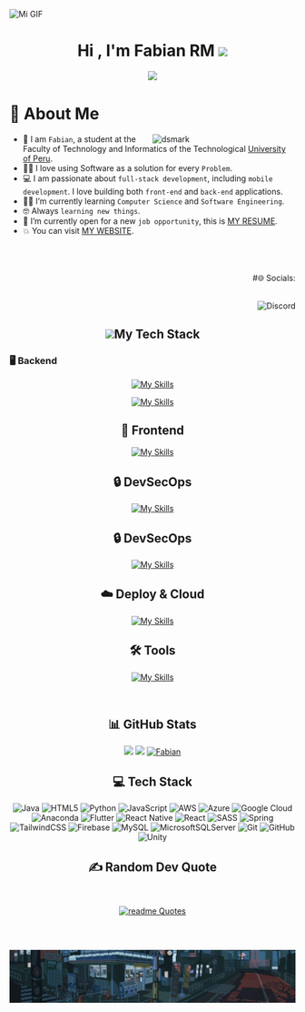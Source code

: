![Mi GIF](https://github.com/Fabian1803/Fabian1803/raw/main/icon2.gif)
<h1 align="center">Hi , I'm Fabian RM <img src="https://media.giphy.com/media/hvRJCLFzcasrR4ia7z/giphy.gif" width="35"></h1>
<p align="center">
  <a href="https://github.com/DenverCoder1/readme-typing-svg"><img src="https://readme-typing-svg.herokuapp.com?font=Time+New+Roman&color=%23C8BE25&size=25&center=true&vCenter=true&width=600&height=100&lines=Software+Engineer;Computer+Science+Student;"></a>
</p>

# 💫 About Me
<img alt="dsmark" align="right"  height="50%" width="50%" src="https://c.tenor.com/NzrqQHFBVz8AAAAj/kitty-transparent.gif">

- :school: I am `Fabian`, a student at the Faculty of Technology and Informatics of the Technological [University of Peru](https://www.utp.edu.pe/?utm_source=google&utm_medium=cpc&utm_campaign=performance_todas_search_trafico_lima-provincias_aon_utp&utm_term=todas_lima-provincias_kw-exacta-utp&utm_content=rsa&gad_source=1&gclid=Cj0KCQiA7se8BhCAARIsAKnF3rydT0sGJvrr0Hi6ELIhY0Vexpu1N-_wekwvHNWngbphq0HxUpQFb5UaAgCvEALw_wcB&gclsrc=aw.ds).
- :technologist: I love using Software as a solution for every `Problem`.
- :computer: I am passionate about `full-stack development`, including `mobile development`. I love building both `front-end` and `back-end` applications.
- :student: I’m currently learning `Computer Science` and `Software Engineering`.
- :nerd_face: Always `learning new things`.
- :thinking: I’m currently open for a new `job opportunity`, this is [MY RESUME](urlcb).
- :boom: You can visit [MY WEBSITE](mipagina).
<br>
<br>
<br>
<div align="end">
  #🌐 Socials:<br>
  <br>
  <div>
    
![Discord](https://img.shields.io/badge/fabian.504-%237289DA.svg?style=for-the-badge&logo=discord&logoColor=white)
  </div>
</div>
<h2 align="center"> <img src = "https://media2.giphy.com/media/QssGEmpkyEOhBCb7e1/giphy.gif?cid=ecf05e47a0n3gi1bfqntqmob8g9aid1oyj2wr3ds3mg700bl&rid=giphy.gif" width = 32px>My Tech Stack</h2>

<h3>🖥️ Backend</h3>  
<div align="center">  

[![My Skills](https://skillicons.dev/icons?i=nodejs,nestjs,ts,nextjs,py,java,spring,cpp,fastapi)](https://skillicons.dev)


[![My Skills](https://skills.thijs.gg/icons?i=nextjs,react,ts,py,java,mysql,postgres,php&theme=dark)](https://skills.thijs.gg)





</div>
<h2 align="center">🎨 Frontend</h2>  
<div align="center">  

[![My Skills](https://skillicons.dev/icons?i=nodejs,nestjs,java,spring,py,fastapi)](https://skillicons.dev)  


</div>  
<h2 align="center">🔒 DevSecOps</h2>  
<div align="center">  

[![My Skills](https://skillicons.dev/icons?i=nodejs,nestjs,java,spring,py,fastapi)](https://skillicons.dev)  


</div>
<h2 align="center">🔒 DevSecOps</h2>  
<div align="center">  

[![My Skills](https://skillicons.dev/icons?i=nodejs,nestjs,java,spring,py,fastapi)](https://skillicons.dev)  


</div>  
<h2 align="center">☁️ Deploy & Cloud</h2>  
<div align="center">  

[![My Skills](https://skillicons.dev/icons?i=aws,gcp,render,terraform)](https://skillicons.dev)  

</div>  
<h2 align="center">🛠️ Tools</h2>  
<div align="center">  

[![My Skills](https://skillicons.dev/icons?i=vscode,postman,git,grafana,prometheus)](https://skillicons.dev)  

</div>  
<br>
<h2 align="center">📊 GitHub Stats</h2>
<p align= "center">
  <img height= "150" src="https://github-readme-stats.vercel.app/api?username=Fabian1803&theme=react&show_icons=true&include_all_commits=true" />
  <img height= "150" src="https://github-readme-stats.vercel.app/api/top-langs/?username=Fabian1803&theme=react&layout=compact" />
  <a href="https://github.com/Fabian1803"><img src="https://github-profile-summary-cards.vercel.app/api/cards/profile-details?username=Fabian1803&theme=dracula&hide_border=true"  width="520" alt="Fabian"/></a>
</p>

<h2 align="center"> 💻 Tech Stack </h2>
<div align="center">

![Java](https://img.shields.io/badge/java-%23ED8B00.svg?style=for-the-badge&logo=openjdk&logoColor=white) ![HTML5](https://img.shields.io/badge/html5-%23E34F26.svg?style=for-the-badge&logo=html5&logoColor=white) ![Python](https://img.shields.io/badge/python-3670A0?style=for-the-badge&logo=python&logoColor=ffdd54) ![JavaScript](https://img.shields.io/badge/javascript-%23323330.svg?style=for-the-badge&logo=javascript&logoColor=%23F7DF1E) ![AWS](https://img.shields.io/badge/AWS-%23FF9900.svg?style=for-the-badge&logo=amazon-aws&logoColor=white) ![Azure](https://img.shields.io/badge/azure-%230072C6.svg?style=for-the-badge&logo=microsoftazure&logoColor=white) ![Google Cloud](https://img.shields.io/badge/GoogleCloud-%234285F4.svg?style=for-the-badge&logo=google-cloud&logoColor=white) ![Anaconda](https://img.shields.io/badge/Anaconda-%2344A833.svg?style=for-the-badge&logo=anaconda&logoColor=white) ![Flutter](https://img.shields.io/badge/Flutter-%2302569B.svg?style=for-the-badge&logo=Flutter&logoColor=white) ![React Native](https://img.shields.io/badge/react_native-%2320232a.svg?style=for-the-badge&logo=react&logoColor=%2361DAFB) ![React](https://img.shields.io/badge/react-%2320232a.svg?style=for-the-badge&logo=react&logoColor=%2361DAFB) ![SASS](https://img.shields.io/badge/SASS-hotpink.svg?style=for-the-badge&logo=SASS&logoColor=white) ![Spring](https://img.shields.io/badge/spring-%236DB33F.svg?style=for-the-badge&logo=spring&logoColor=white) ![TailwindCSS](https://img.shields.io/badge/tailwindcss-%2338B2AC.svg?style=for-the-badge&logo=tailwind-css&logoColor=white) ![Firebase](https://img.shields.io/badge/firebase-a08021?style=for-the-badge&logo=firebase&logoColor=ffcd34) ![MySQL](https://img.shields.io/badge/mysql-4479A1.svg?style=for-the-badge&logo=mysql&logoColor=white) ![MicrosoftSQLServer](https://img.shields.io/badge/Microsoft%20SQL%20Server-CC2927?style=for-the-badge&logo=microsoft%20sql%20server&logoColor=white) ![Git](https://img.shields.io/badge/git-%23F05033.svg?style=for-the-badge&logo=git&logoColor=white) ![GitHub](https://img.shields.io/badge/github-%23121011.svg?style=for-the-badge&logo=github&logoColor=white) ![Unity](https://img.shields.io/badge/unity-%23000000.svg?style=for-the-badge&logo=unity&logoColor=white)
</div>

<h2 align="center"> ✍️ Random Dev Quote </h2>
<div align="center">
<br>
  
[![readme Quotes](https://quotes-github-readme.vercel.app/api?type=horizontal)](https://github.com/piyushsuthar/github-readme-quotes)
</div>
<br>
<h2></h2>

![Mi GIF](https://github.com/Fabian1803/Fabian1803/raw/main/footer[fb1].gif)
<h2></h2>
<!-- Proudly created with GPRM ( https://gprm.itsvg.in ) -->
